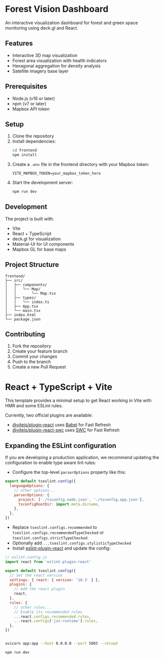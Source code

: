 # Forest Vision Dashboard

An interactive visualization dashboard for forest and green space monitoring using deck.gl and React.

## Features

- Interactive 3D map visualization
- Forest area visualization with health indicators
- Hexagonal aggregation for density analysis
- Satellite imagery base layer

## Prerequisites

- Node.js (v16 or later)
- npm (v7 or later)
- Mapbox API token

## Setup

1. Clone the repository
2. Install dependencies:
   ```bash
   cd frontend
   npm install
   ```
3. Create a `.env` file in the frontend directory with your Mapbox token:
   ```
   VITE_MAPBOX_TOKEN=your_mapbox_token_here
   ```
4. Start the development server:
   ```bash
   npm run dev
   ```

## Development

The project is built with:
- Vite
- React + TypeScript
- deck.gl for visualization
- Material-UI for UI components
- Mapbox GL for base maps

## Project Structure

```
frontend/
├── src/
│   ├── components/
│   │   └── Map/
│   │       └── Map.tsx
│   ├── types/
│   │   └── index.ts
│   ├── App.tsx
│   └── main.tsx
├── index.html
└── package.json
```

## Contributing

1. Fork the repository
2. Create your feature branch
3. Commit your changes
4. Push to the branch
5. Create a new Pull Request

# React + TypeScript + Vite

This template provides a minimal setup to get React working in Vite with HMR and some ESLint rules.

Currently, two official plugins are available:

- [@vitejs/plugin-react](https://github.com/vitejs/vite-plugin-react/blob/main/packages/plugin-react/README.md) uses [Babel](https://babeljs.io/) for Fast Refresh
- [@vitejs/plugin-react-swc](https://github.com/vitejs/vite-plugin-react-swc) uses [SWC](https://swc.rs/) for Fast Refresh

## Expanding the ESLint configuration

If you are developing a production application, we recommend updating the configuration to enable type aware lint rules:

- Configure the top-level `parserOptions` property like this:

```js
export default tseslint.config({
  languageOptions: {
    // other options...
    parserOptions: {
      project: ['./tsconfig.node.json', './tsconfig.app.json'],
      tsconfigRootDir: import.meta.dirname,
    },
  },
})
```

- Replace `tseslint.configs.recommended` to `tseslint.configs.recommendedTypeChecked` or `tseslint.configs.strictTypeChecked`
- Optionally add `...tseslint.configs.stylisticTypeChecked`
- Install [eslint-plugin-react](https://github.com/jsx-eslint/eslint-plugin-react) and update the config:

```js
// eslint.config.js
import react from 'eslint-plugin-react'

export default tseslint.config({
  // Set the react version
  settings: { react: { version: '18.3' } },
  plugins: {
    // Add the react plugin
    react,
  },
  rules: {
    // other rules...
    // Enable its recommended rules
    ...react.configs.recommended.rules,
    ...react.configs['jsx-runtime'].rules,
  },
})
```


```bash

uvicorn app:app --host 0.0.0.0 --port 5003 --reload

npm run dev

```